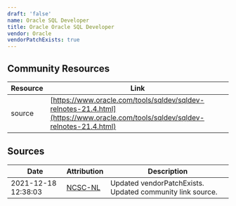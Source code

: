 ```yaml
---
draft: 'false'
name: Oracle SQL Developer
title: Oracle Oracle SQL Developer
vendor: Oracle
vendorPatchExists: true
---
```



## Community Resources
| Resource | Link |
| --- | --- |
| source | [https://www.oracle.com/tools/sqldev/sqldev-relnotes-21.4.html](https://www.oracle.com/tools/sqldev/sqldev-relnotes-21.4.html) |


## Sources
| Date | Attribution | Description |
| --- | --- | --- |
| 2021-12-18 12:38:03 | [NCSC-NL](https://github.com/NCSC-NL/log4shell/blob/main/software/README.md) | Updated vendorPatchExists. Updated community link source.  |
